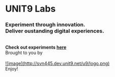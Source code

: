 UNIT9 Labs
======

<h3>
Experiment through innovation.<br>
Deliver oustanding digital experiences.
</h3>

<br>
<b>Check out experiments <a href="http://unit9.github.io/labs/" target="_blank">here</a> </b>


<br>
Brought to you by <br><br><a href="http://unit9.com">![image](http://svn445.dev.unit9.net/u9/logo.png)</a>

<br>
Enjoy!
